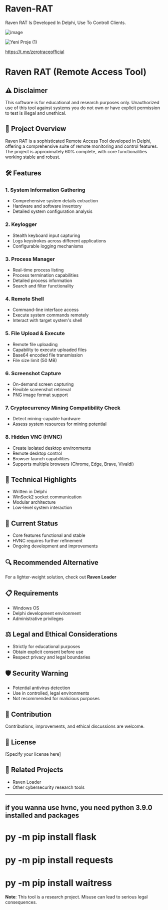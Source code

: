 # Raven-RAT
Raven RAT Is Developed In Delphi, Use To Controll Clients.



![image](https://github.com/user-attachments/assets/5141b17c-0d36-4449-9367-e633d5b052aa)

![Yeni Proje (1)](https://github.com/user-attachments/assets/0c2aace3-9b2a-4498-97ed-a4b275468f57)

https://t.me/zerotraceofficial

# Raven RAT (Remote Access Tool)

## ⚠️ Disclaimer
This software is for educational and research purposes only. Unauthorized use of this tool against systems you do not own or have explicit permission to test is illegal and unethical.

## 🚀 Project Overview
Raven RAT is a sophisticated Remote Access Tool developed in Delphi, offering a comprehensive suite of remote monitoring and control features. The project is approximately 60% complete, with core functionalities working stable and robust.

## 🛠 Features

### 1. System Information Gathering
- Comprehensive system details extraction
- Hardware and software inventory
- Detailed system configuration analysis

### 2. Keylogger
- Stealth keyboard input capturing
- Logs keystrokes across different applications
- Configurable logging mechanisms

### 3. Process Manager
- Real-time process listing
- Process termination capabilities
- Detailed process information
- Search and filter functionality

### 4. Remote Shell
- Command-line interface access
- Execute system commands remotely
- Interact with target system's shell

### 5. File Upload & Execute
- Remote file uploading
- Capability to execute uploaded files
- Base64 encoded file transmission
- File size limit (50 MB)

### 6. Screenshot Capture
- On-demand screen capturing
- Flexible screenshot retrieval
- PNG image format support

### 7. Cryptocurrency Mining Compatibility Check
- Detect mining-capable hardware
- Assess system resources for mining potential

### 8. Hidden VNC (HVNC)
- Create isolated desktop environments
- Remote desktop control
- Browser launch capabilities
- Supports multiple browsers (Chrome, Edge, Brave, Vivaldi)

## 🔧 Technical Highlights
- Written in Delphi
- WinSock2 socket communication
- Modular architecture
- Low-level system interaction

## 🚧 Current Status
- Core features functional and stable
- HVNC requires further refinement
- Ongoing development and improvements

## 🔍 Recommended Alternative
For a lighter-weight solution, check out **Raven Loader**

## 📋 Requirements
- Windows OS
- Delphi development environment
- Administrative privileges

## ⚖️ Legal and Ethical Considerations
- Strictly for educational purposes
- Obtain explicit consent before use
- Respect privacy and legal boundaries

## 🛡️ Security Warning
- Potential antivirus detection
- Use in controlled, legal environments
- Not recommended for malicious purposes

## 🤝 Contribution
Contributions, improvements, and ethical discussions are welcome.

## 📜 License
[Specify your license here]

## 🔗 Related Projects
- Raven Loader
- Other cybersecurity research tools

---

## if you wanna use hvnc, you need python 3.9.0 installed and packages
# py -m pip install flask
# py -m pip install requests
# py -m pip install waitress

**Note**: This tool is a research project. Misuse can lead to serious legal consequences.
